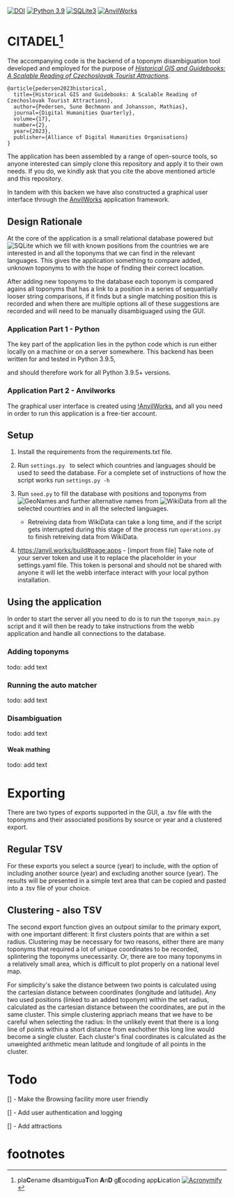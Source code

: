 [![DOI](https://zenodo.org/badge/DOI/10.5281/zenodo.7447897.svg)](https://doi.org/10.5281/zenodo.7447897)
[![Python 3.9](https://img.shields.io/badge/python-3.9-blue.svg)](https://www.python.org/downloads/release/python-395/)
[![SQLite3](https://img.shields.io/badge/SQLite-07405E?style=for-the-badge&logo=sqlite&logoColor=white)](https://www.sqlite.org/index.html)
[![AnvilWorks](https://anvil.works/ide/img/logo-35.png)](https://anvil.works/)


# CITADEL[^1]


The accompanying code is the backend of a toponym disambiguation tool
developed and employed for the purpose of [_Historical GIS and Guidebooks: A Scalable Reading of Czechoslovak Tourist Attractions_](http://digitalhumanities.org/dhq/vol/17/2/000679/000679.html).

```
@article{pedersen2023historical,
  title={Historical GIS and Guidebooks: A Scalable Reading of Czechoslovak Tourist Attractions},
  author={Pedersen, Sune Bechmann and Johansson, Mathias},
  journal={Digital Humanities Quarterly},
  volume={17},
  number={2},
  year={2023},
  publisher={Alliance of Digital Humanities Organisations}
}
```

The application has been assembled by a range of open-source tools, so anyone interested
can simply clone this repository and apply it to their own needs.
If you do, we kindly ask that you cite the above mentioned article and
this repository.

In tandem with this backen we have also constructed a graphical user interface
through the [AnvilWorks](https://Anvil.Works) application framework.

## Design Rationale

At the core of the application is a small relational database powered but
![SQLite](http://sqlite.org)
which we fill with known positions from the countries we are interested in and
all the toponyms that we can find in the relevant languages. This gives the
application something to compare added, unknown toponyms to with the hope of
finding their correct location.

After adding new toponyms to the database each toponym is compared agains all
toponyms that has a link to a position in a series of sequantially looser
string comparisons, if it finds but a single matching position this is recorded
and when there are multiple options all of these suggestions are recorded and will need to be manually disambiguaged using the GUI.

### Application Part 1 - Python

The key part of the application lies in the python code which is run either
locally on a machine or on a server somewhere. This backend has been written
for and tested in Python 3.9.5,
<!-- Todo: Check all python versions -->
and should therefore work for all Python 3.9.5+ versions.

### Application Part 2 - Anvilworks

The graphical user interface is created using
[!AnvilWorks](https://anvil.works), and all you need
in order to run this application is a free-tier account.


## Setup

1. Install the requirements from the requirements.txt file.

2. Run
```settings.py ```
to select which countries and languages should be used to seed the database.
For a complete set of instructions of how the script works run
```settings.py -h```

3. Run
```seed.py```
to fill the database with positions and toponyms from
![GeoNames](https://GeoNames.org) and further alternative names from
![WikiData](https://WikiData.org) from all the selected countries and in
all the selected languages.

    - Retreiving data from WikiData can take a long time, and if the script gets interrupted during this stage of the process run ```operations.py``` to finish retreiving data from WikiData.

4. https://anvil.works/build#page:apps - [import from file]
Take note of your server token and use it to replace the placeholder in your
settings.yaml file. This token is personal and should not be shared with anyone
it will let the webb interface interact with your local python installation.

## Using the application

In order to start the server all you need to do is to run the
```toponym_main.py``` script and it will then be ready to take instructions
from the webb application and handle all connections to the database.

### Adding toponyms

todo: add text

### Running the auto matcher

todo: add text

### Disambiguation

todo: add text

#### Weak mathing

todo: add text


# Exporting

There are two types of exports supported in the GUI, a .tsv file with the
toponyms and their associated positions by source or year and a clustered
export.

## Regular TSV

For these exports you select a source (year) to include, with the option of
including another source (year) and excluding another source (year).
The results will be presented in a simple text area that can be copied and
pasted into a .tsv file of your choice.

## Clustering - also TSV

The second export function gives an outpout similar to the primary export,
with one important different: It first clusters points that are within a set
radius.
Clustering may be necessary for two reasons, either there are many toponyms that
required a lot of unique coordinates to be recorded, splintering the toponyms
unecessarity. Or, there are too many toponyms in a relatively small area, which
is difficult to plot properly on a national level map.

For simplicity's sake the distance between two points is calculated using the
cartesian distance between coordinates (longitude and latitude).
Any two used positions (linked to an added toponym) within the set radius,
calculated as the cartesian distance between the coordinates, are put in the
same cluster.
This simple clustering appriach means that we have to be careful when selecting
the radius:
In the unlikely event that there is a long line of points within a short
distance from eachother this long line would become a single cluster.
Each cluster's final coordinates is calculated as the unweighted arithmetic
mean latitude and longitude of all points in the cluster.


# Todo

[] - Make the Browsing facility more user friendly

[] - Add user authentication and logging

[] - Add attractions


# footnotes

[^1]: pla**C**ename d**I**sambigua**T**ion **A**n**D** g**E**ocoding app**L**ication [![Acronymify](https://img.shields.io/badge/Acronymify-Citadel-lightgrey)](https://acronymify.com/CITADEL/?q=Placename+disambiguation+and+geocoding+application)

